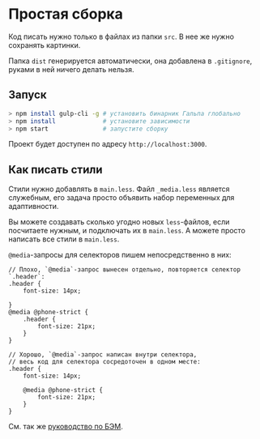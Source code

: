 # Простая сборка
Код писать нужно только в файлах из папки `src`. В нее же нужно сохранять картинки.

Папка `dist` генерируется автоматически, она добавлена в `.gitignore`, руками в ней ничего делать нельзя.

## Запуск
```bash
> npm install gulp-cli -g # установить бинарник Гальпа глобально
> npm install             # установите зависимости
> npm start               # запустите сборку
```

Проект будет доступен по адресу `http://localhost:3000`.

## Как писать стили
Стили нужно добавлять в `main.less`. Файл `_media.less` является служебным, его задача просто объявить набор переменных для адаптивности.

Вы можете создавать сколько угодно новых `less`-файлов, если посчитаете нужным, и подключать их в `main.less`. А можете просто написать все стили в `main.less`.

`@media`-запросы для селекторов пишем непосредственно в них:

```less
// Плохо, `@media`-запрос вынесен отдельно, повторяется селектор `.header`:
.header {
    font-size: 14px;

}
@media @phone-strict {
    .header {
        font-size: 21px;
    }
}

// Хорошо, `@media`-запрос написан внутри селектора,
// весь код для селектора сосредоточен в одном месте:
.header {
    font-size: 14px;

    @media @phone-strict {
        font-size: 21px;
    }
}
```

См. так же [руководство по БЭМ](http://andreymiskov.ru/frontend-handbook/bem/).

